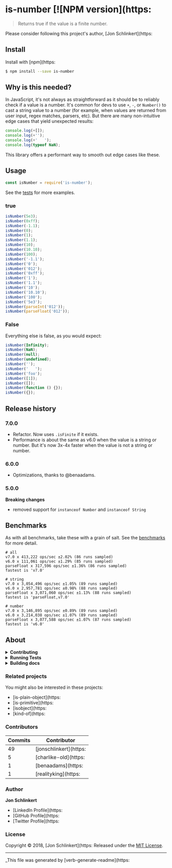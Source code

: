# is-number [![NPM version](https:

> Returns true if the value is a finite number.

Please consider following this project's author, [Jon Schlinkert](https:

## Install

Install with [npm](https:

```sh
$ npm install --save is-number
```

## Why is this needed?

In JavaScript, it's not always as straightforward as it should be to reliably check if a value is a number. It's common for devs to use `+`, `-`, or `Number()` to cast a string value to a number (for example, when values are returned from user input, regex matches, parsers, etc). But there are many non-intuitive edge cases that yield unexpected results:

```js
console.log(+[]); 
console.log(+''); 
console.log(+'   '); 
console.log(typeof NaN); 
```

This library offers a performant way to smooth out edge cases like these.

## Usage

```js
const isNumber = require('is-number');
```

See the [tests](./test.js) for more examples.

### true

```js
isNumber(5e3);               
isNumber(0xff);              
isNumber(-1.1);              
isNumber(0);                 
isNumber(1);                 
isNumber(1.1);               
isNumber(10);                
isNumber(10.10);             
isNumber(100);               
isNumber('-1.1');            
isNumber('0');               
isNumber('012');             
isNumber('0xff');            
isNumber('1');               
isNumber('1.1');             
isNumber('10');              
isNumber('10.10');           
isNumber('100');             
isNumber('5e3');             
isNumber(parseInt('012'));   
isNumber(parseFloat('012')); 
```

### False

Everything else is false, as you would expect:

```js
isNumber(Infinity);          
isNumber(NaN);               
isNumber(null);              
isNumber(undefined);         
isNumber('');                
isNumber('   ');             
isNumber('foo');             
isNumber([1]);               
isNumber([]);                
isNumber(function () {});    
isNumber({});                
```

## Release history

### 7.0.0

* Refactor. Now uses `.isFinite` if it exists.
* Performance is about the same as v6.0 when the value is a string or number. But it's now 3x-4x faster when the value is not a string or number.

### 6.0.0

* Optimizations, thanks to @benaadams.

### 5.0.0

**Breaking changes**

* removed support for `instanceof Number` and `instanceof String`

## Benchmarks

As with all benchmarks, take these with a grain of salt. See the [benchmarks](./benchmark/index.js) for more detail.

```
# all
v7.0 x 413,222 ops/sec ±2.02% (86 runs sampled)
v6.0 x 111,061 ops/sec ±1.29% (85 runs sampled)
parseFloat x 317,596 ops/sec ±1.36% (86 runs sampled)
fastest is 'v7.0'

# string
v7.0 x 3,054,496 ops/sec ±1.05% (89 runs sampled)
v6.0 x 2,957,781 ops/sec ±0.98% (88 runs sampled)
parseFloat x 3,071,060 ops/sec ±1.13% (88 runs sampled)
fastest is 'parseFloat,v7.0'

# number
v7.0 x 3,146,895 ops/sec ±0.89% (89 runs sampled)
v6.0 x 3,214,038 ops/sec ±1.07% (89 runs sampled)
parseFloat x 3,077,588 ops/sec ±1.07% (87 runs sampled)
fastest is 'v6.0'
```

## About

<details>
<summary><strong>Contributing</strong></summary>

Pull requests and stars are always welcome. For bugs and feature requests, [please create an issue](../../issues/new).

</details>

<details>
<summary><strong>Running Tests</strong></summary>

Running and reviewing unit tests is a great way to get familiarized with a library and its API. You can install dependencies and run tests with the following command:

```sh
$ npm install && npm test
```

</details>

<details>
<summary><strong>Building docs</strong></summary>

_(This project's readme.md is generated by [verb](https:

To generate the readme, run the following command:

```sh
$ npm install -g verbose/verb#dev verb-generate-readme && verb
```

</details>

### Related projects

You might also be interested in these projects:

* [is-plain-object](https:
* [is-primitive](https:
* [isobject](https:
* [kind-of](https:

### Contributors

| **Commits** | **Contributor** | 
| --- | --- |
| 49 | [jonschlinkert](https:
| 5 | [charlike-old](https:
| 1 | [benaadams](https:
| 1 | [realityking](https:

### Author

**Jon Schlinkert**

* [LinkedIn Profile](https:
* [GitHub Profile](https:
* [Twitter Profile](https:

### License

Copyright © 2018, [Jon Schlinkert](https:
Released under the [MIT License](LICENSE).

***

_This file was generated by [verb-generate-readme](https: